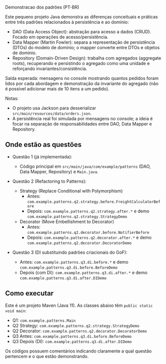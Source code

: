 Demonstracao dos padrões (PT-BR)

Este pequeno projeto Java demonstra as diferenças conceituais e práticas entre
três padrões relacionados à persistência e ao domínio:

- DAO (Data Access Object): abstração para acesso a dados (CRUD). Focado em
  operações de acesso/persistência.
- Data Mapper (Martin Fowler): separa a representação de persistência (DTOs)
  do modelo de domínio; o mapper converte entre DTOs e objetos de domínio.
- Repository (Domain-Driven Design): trabalha com agregados (aggregate roots),
  recuperando e persistindo o agregado como uma unidade e reforçando
  invariantes/consistência.

Saída esperada: mensagens no console mostrando quantos pedidos foram lidos
por cada abordagem e demonstração da invariante do agregado (não é possível
adicionar mais de 10 itens a um pedido).

Notas:

- O projeto usa Jackson para desserializar `src/main/resources/data/orders.json`.
- A persistência real foi simulada por mensagens no console; a ideia é focar na
  separação de responsabilidades entre DAO, Data Mapper e Repository.

## Onde estão as questões

- Questão 1 (já implementada):

  - Código principal em `src/main/java/com/example/patterns` (DAO, Data Mapper, Repository) e `Main.java`.

- Questão 2 (Refactoring to Patterns):

  - Strategy (Replace Conditional with Polymorphism)
    - Antes: `com.example.patterns.q2.strategy.before.FreightCalculatorBefore`
    - Depois: `com.example.patterns.q2.strategy.after.*` e demo `com.example.patterns.q2.strategy.StrategyDemo`
  - Decorator (Move Embellishment to Decorator)
    - Antes: `com.example.patterns.q2.decorator.before.NotifierBefore`
    - Depois: `com.example.patterns.q2.decorator.after.*` e demo `com.example.patterns.q2.decorator.DecoratorDemo`

- Questão 3 (DI substituindo padrões criacionais do GoF):
  - Antes: `com.example.patterns.q3.di.before.*` e demo `com.example.patterns.q3.di.before.BeforeDemo`
  - Depois (com DI): `com.example.patterns.q3.di.after.*` e demo `com.example.patterns.q3.di.after.DIDemo`

## Como executar

Este é um projeto Maven (Java 11). As classes abaixo têm `public static void main`:

- Q1: `com.example.patterns.Main`
- Q2 Strategy: `com.example.patterns.q2.strategy.StrategyDemo`
- Q2 Decorator: `com.example.patterns.q2.decorator.DecoratorDemo`
- Q3 Antes: `com.example.patterns.q3.di.before.BeforeDemo`
- Q3 Depois (DI): `com.example.patterns.q3.di.after.DIDemo`

Os códigos possuem comentários indicando claramente a qual questão pertencem e o que estão demonstrando.
